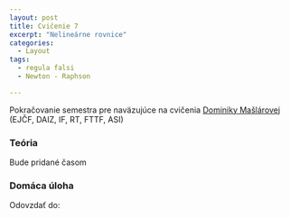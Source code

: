 ```yaml
---
layout: post
title: Cvičenie 7
excerpt: "Nelineárne rovnice"
categories:
  - Layout
tags:
  - regula falsi
  - Newton - Raphson

---
```

Pokračovanie semestra pre naväzujúce na cvičenia [Dominiky Mašlárovej](https://maslarova.github.io/) (EJČF, DAIZ, IF, RT, FTTF, ASI)

### Teória

Bude pridané časom

### Domáca úloha

Odovzdať do:  
